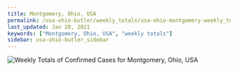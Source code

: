 ```yaml
---
title: Montgomery, Ohio, USA
permalink: /usa-ohio-butler/weekly_totals/usa-ohio-montgomery-weekly_totals.html
last_updated: Jan 20, 2021
keywords: ["Montgomery, Ohio, USA", "weekly totals"]
sidebar: usa-ohio-butler_sidebar
---
```


![Weekly Totals of Confirmed Cases for Montgomery, Ohio, USA](/covid_tracker/images/graphs/usa-ohio-montgomery-weekly_totals_graph.png)
